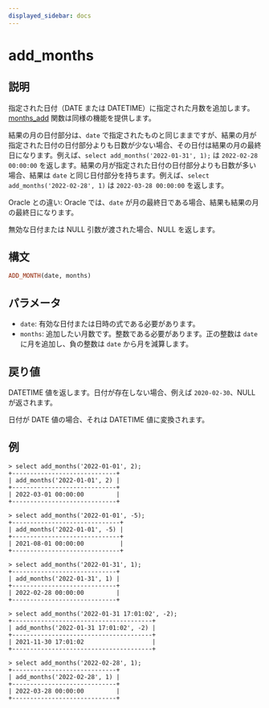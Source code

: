 ```yaml
---
displayed_sidebar: docs
---
```


# add_months

## 説明

指定された日付（DATE または DATETIME）に指定された月数を追加します。[months_add](./months_add.md) 関数は同様の機能を提供します。

結果の月の日付部分は、`date` で指定されたものと同じままですが、結果の月が指定された日付の日付部分よりも日数が少ない場合、その日付は結果の月の最終日になります。例えば、`select add_months('2022-01-31', 1);` は `2022-02-28 00:00:00` を返します。結果の月が指定された日付の日付部分よりも日数が多い場合、結果は `date` と同じ日付部分を持ちます。例えば、`select add_months('2022-02-28', 1)` は `2022-03-28 00:00:00` を返します。

Oracle との違い: Oracle では、`date` が月の最終日である場合、結果も結果の月の最終日になります。

無効な日付または NULL 引数が渡された場合、NULL を返します。

## 構文

```Haskell
ADD_MONTH(date, months)
```

## パラメータ

- `date`: 有効な日付または日時の式である必要があります。
- `months`: 追加したい月数です。整数である必要があります。正の整数は `date` に月を追加し、負の整数は `date` から月を減算します。

## 戻り値

DATETIME 値を返します。日付が存在しない場合、例えば `2020-02-30`、NULL が返されます。

日付が DATE 値の場合、それは DATETIME 値に変換されます。

## 例

```Plain Text
> select add_months('2022-01-01', 2);
+-----------------------------+
| add_months('2022-01-01', 2) |
+-----------------------------+
| 2022-03-01 00:00:00         |
+-----------------------------+

> select add_months('2022-01-01', -5);
+------------------------------+
| add_months('2022-01-01', -5) |
+------------------------------+
| 2021-08-01 00:00:00          |
+------------------------------+

> select add_months('2022-01-31', 1);
+-----------------------------+
| add_months('2022-01-31', 1) |
+-----------------------------+
| 2022-02-28 00:00:00         |
+-----------------------------+

> select add_months('2022-01-31 17:01:02', -2);
+---------------------------------------+
| add_months('2022-01-31 17:01:02', -2) |
+---------------------------------------+
| 2021-11-30 17:01:02                   |
+---------------------------------------+

> select add_months('2022-02-28', 1);
+-----------------------------+
| add_months('2022-02-28', 1) |
+-----------------------------+
| 2022-03-28 00:00:00         |
+-----------------------------+
```